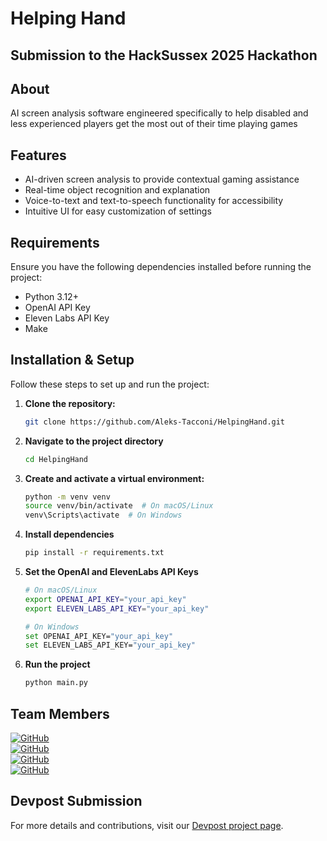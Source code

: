# Helping Hand
## Submission to the HackSussex 2025 Hackathon 

## About
AI screen analysis software engineered specifically to help disabled and less experienced players get the most out of their time playing games

## Features
- AI-driven screen analysis to provide contextual gaming assistance
- Real-time object recognition and explanation
- Voice-to-text and text-to-speech functionality for accessibility
- Intuitive UI for easy customization of settings

## Requirements
Ensure you have the following dependencies installed before running the project:

- Python 3.12+
- OpenAI API Key
- Eleven Labs API Key
- Make

## Installation & Setup
Follow these steps to set up and run the project:

1. **Clone the repository:**
   ```sh
   git clone https://github.com/Aleks-Tacconi/HelpingHand.git
   ```
2. **Navigate to the project directory**
    ```sh
    cd HelpingHand
    ```
3. **Create and activate a virtual environment:**
    ```sh
    python -m venv venv
    source venv/bin/activate  # On macOS/Linux
    venv\Scripts\activate  # On Windows
    ```
4. **Install dependencies**
    ```sh
    pip install -r requirements.txt
    ```
5. **Set the OpenAI and ElevenLabs API Keys**
    ```sh
    # On macOS/Linux
    export OPENAI_API_KEY="your_api_key"  
    export ELEVEN_LABS_API_KEY="your_api_key"

    # On Windows
    set OPENAI_API_KEY="your_api_key"  
    set ELEVEN_LABS_API_KEY="your_api_key"
    ```
6. **Run the project**
    ```sh
    python main.py
    ```

## Team Members
<a href="https://github.com/Aleks-Tacconi">![GitHub](https://img.shields.io/badge/GitHub-Aleksander_Tacconi-blue?logo=github&logoColor=white&style=for-the-badge)</a><br>
<a href="https://github.com/Daniel-Cocos">![GitHub](https://img.shields.io/badge/GitHub-Daniel_Cocos-blue?logo=github&logoColor=white&style=for-the-badge)</a><br>
<a href="https://github.com/christopherwhite06">![GitHub](https://img.shields.io/badge/GitHub-Christopher_White-blue?logo=github&logoColor=white&style=for-the-badge)</a><br>
<a href="https://github.com/GamanMil">![GitHub](https://img.shields.io/badge/GitHub-Benjamin_Millward-blue?logo=github&logoColor=white&style=for-the-badge)</a>

## Devpost Submission
For more details and contributions, visit our [Devpost project page](https://devpost.com/software/helping-hand-dx4b9m).
